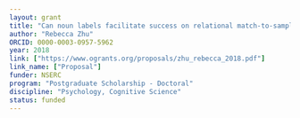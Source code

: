 ```yaml
---
layout: grant
title: "Can noun labels facilitate success on relational match-to-sample with same and different kinds?"
author: "Rebecca Zhu"
ORCID: 0000-0003-0957-5962
year: 2018
link: ["https://www.ogrants.org/proposals/zhu_rebecca_2018.pdf"]
link_name: ["Proposal"]
funder: NSERC
program: "Postgraduate Scholarship - Doctoral"
discipline: "Psychology, Cognitive Science"
status: funded
---
```

